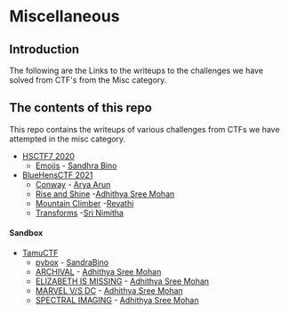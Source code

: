 # Miscellaneous

## Introduction

The following are the Links to the writeups to the challenges we have solved from CTF's from the Misc category.

## The contents of this repo

This repo contains the writeups of various challenges from CTFs we have attempted in the misc category.

- [HSCTF7 2020](https://ctftime.org/event/939)
    - [Emojis](../HSCTF7/Emojis) - [Sandhra Bino](https://twitter.com/SandraBino1)
- [BlueHensCTF 2021](https://ctftime.org/event/1298)
    - [Conway](../BlueHensCTF/Conway/conway) - [Arya Arun](https://twitter.com/aryaarun_)
    - [Rise and Shine](../BlueHensCTF/Rise&Shine/rise) -[Adhithya Sree Mohan](https://twitter.com/adhithya_sree)
    - [Mountain Climber](../BlueHensCTF/MountainClimber/Mountain_climber) -[Revathi](https://twitter.com/Revathi01740772)
    - [Transforms](../BlueHensCTF/Transforms/Transforms) -[Sri Nimitha](https://twitter.com/SriNimitha)
#### Sandbox
- [TamuCTF](https://ctftime.org/event/1320)
    - [pybox](../tamuCTF/pybox) - [SandraBino](https://twitter.com/SandraBino1)
    - [ARCHIVAL](../tamuCTF/archival/archival) - [Adhithya Sree Mohan](https://twitter.com/adhithya_sree) 
    - [ELIZABETH IS MISSING](../tamuCTF/elizabeth_is_missing/elizabeth) - [Adhithya Sree Mohan](https://twitter.com/adhithya_sree)
    - [MARVEL V/S DC](../tamuCTF/marvel_dc/marvel_dc) - [Adhithya Sree Mohan](https://twitter.com/adhithya_sree)
    - [SPECTRAL IMAGING](../tamuCTF/spectral_imaging/spectral) - [Adhithya Sree Mohan](https://twitter.com/adhithya_sree)

